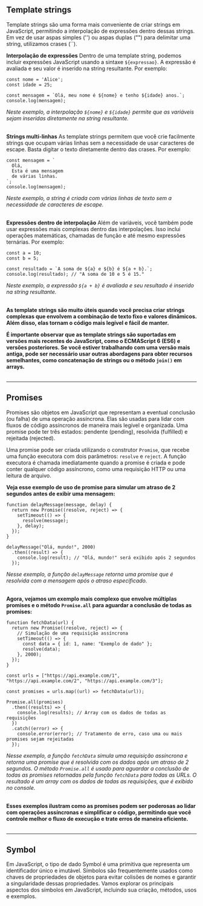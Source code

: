 ## Template strings
Template strings são uma forma mais conveniente de criar strings em JavaScript, permitindo a interpolação de expressões dentro dessas strings. Em vez de usar aspas simples ('') ou aspas duplas ("") para delimitar uma string, utilizamos crases (``).
<br>

**Interpolação de expressões**
Dentro de uma template string, podemos incluir expressões JavaScript usando a sintaxe `${expressao}`. A expressão é avaliada e seu valor é inserido na string resultante. Por exemplo:

```
const nome = 'Alice';
const idade = 25;

const mensagem = `Olá, meu nome é ${nome} e tenho ${idade} anos.`;
console.log(mensagem);
```
_Neste exemplo, a interpolação `${nome}` e `${idade}` permite que as variáveis sejam inseridas diretamente na string resultante._
<br><br>

**Strings multi-linhas**
As template strings permitem que você crie facilmente strings que ocupam várias linhas sem a necessidade de usar caracteres de escape. Basta digitar o texto diretamente dentro das crases. Por exemplo:

```
const mensagem = `
  Olá,
  Esta é uma mensagem
  de várias linhas.
`;
console.log(mensagem);
```
_Neste exemplo, a string é criada com várias linhas de texto sem a necessidade de caracteres de escape._
<br><br>

**Expressões dentro de interpolação**
Além de variáveis, você também pode usar expressões mais complexas dentro das interpolações. Isso inclui operações matemáticas, chamadas de função e até mesmo expressões ternárias. Por exemplo:

```
const a = 10;
const b = 5;

const resultado = `A soma de ${a} e ${b} é ${a + b}.`;
console.log(resultado); // "A soma de 10 e 5 é 15."
```
_Neste exemplo, a expressão `${a + b}` é avaliada e seu resultado é inserido na string resultante._
<br><br>

**As template strings são muito úteis quando você precisa criar strings complexas que envolvem a combinação de texto fixo e valores dinâmicos. Além disso, elas tornam o código mais legível e fácil de manter.**
<br>

**É importante observar que as template strings são suportadas em versões mais recentes do JavaScript, como o ECMAScript 6 (ES6) e versões posteriores. Se você estiver trabalhando com uma versão mais antiga, pode ser necessário usar outras abordagens para obter recursos semelhantes, como concatenação de strings ou o método `join()` em arrays.**
<br><br><hr>

## Promises
Promises são objetos em JavaScript que representam a eventual conclusão (ou falha) de uma operação assíncrona. Elas são usadas para lidar com fluxos de código assíncronos de maneira mais legível e organizada. Uma promise pode ter três estados: pendente (pending), resolvida (fulfilled) e rejeitada (rejected).
<br>

Uma promise pode ser criada utilizando o construtor `Promise`, que recebe uma função executora com dois parâmetros: `resolve` e `reject`. A função executora é chamada imediatamente quando a promise é criada e pode conter qualquer código assíncrono, como uma requisição HTTP ou uma leitura de arquivo.
<br>

**Veja esse exemplo de uso de promise para simular um atraso de 2 segundos antes de exibir uma mensagem:**
```
function delayMessage(message, delay) {
  return new Promise((resolve, reject) => {
    setTimeout(() => {
      resolve(message);
    }, delay);
  });
}

delayMessage("Olá, mundo!", 2000)
  .then((result) => {
    console.log(result); // "Olá, mundo!" será exibido após 2 segundos
  });
```
_Nesse exemplo, a função `delayMessage` retorna uma promise que é resolvida com a mensagem após o atraso especificado._
<br><br>

**Agora, vejamos um exemplo mais complexo que envolve múltiplas promises e o método `Promise.all` para aguardar a conclusão de todas as promises:**
```
function fetchData(url) {
  return new Promise((resolve, reject) => {
    // Simulação de uma requisição assíncrona
    setTimeout(() => {
      const data = { id: 1, name: "Exemplo de dado" };
      resolve(data);
    }, 2000);
  });
}

const urls = ["https://api.example.com/1", "https://api.example.com/2", "https://api.example.com/3"];

const promises = urls.map((url) => fetchData(url));

Promise.all(promises)
  .then((results) => {
    console.log(results); // Array com os dados de todas as requisições
  })
  .catch((error) => {
    console.error(error); // Tratamento de erro, caso uma ou mais promises sejam rejeitadas
  });
```

_Nesse exemplo, a função `fetchData` simula uma requisição assíncrona e retorna uma promise que é resolvida com os dados após um atraso de 2 segundos. O método `Promise.all` é usado para aguardar a conclusão de todas as promises retornadas pela função `fetchData` para todas as URLs. O resultado é um array com os dados de todas as requisições, que é exibido no console._
<br><br>

**Esses exemplos ilustram como as promises podem ser poderosas ao lidar com operações assíncronas e simplificar o código, permitindo que você controle melhor o fluxo de execução e trate erros de maneira eficiente.**
<br><br><hr>

## Symbol
Em JavaScript, o tipo de dado Symbol é uma primitiva que representa um identificador único e imutável. Símbolos são frequentemente usados como chaves de propriedades de objetos para evitar colisões de nomes e garantir a singularidade dessas propriedades. Vamos explorar os principais aspectos dos símbolos em JavaScript, incluindo sua criação, métodos, usos e exemplos.
<br>


